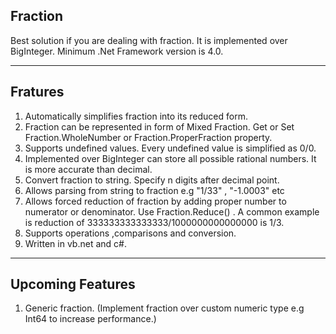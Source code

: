 ## Fraction ##
Best solution if you are dealing with fraction. It is implemented over BigInteger. Minimum .Net Framework version is 4.0. 

----------

## Fratures ##

 1. Automatically simplifies fraction into its reduced form.
 2. Fraction can be represented in form of Mixed Fraction. Get or Set Fraction.WholeNumber or Fraction.ProperFraction property.
 3. Supports undefined values. Every undefined value is simplified as 0/0.
 4. Implemented over BigInteger can store all possible rational numbers. It is more accurate than decimal.
 5. Convert fraction to string. Specify n digits after decimal point.
 6. Allows parsing from string to fraction e.g "1/33" , "-1.0003" etc
 7. Allows forced reduction of fraction by adding proper number to numerator or denominator. Use Fraction.Reduce() . A common example is reduction of 333333333333333/1000000000000000 is 1/3.
 8. Supports operations ,comparisons and conversion.
 9. Written in vb.net and c#.

----------

## Upcoming Features ##

 1. Generic fraction. (Implement fraction over custom numeric type e.g Int64 to increase performance.)
